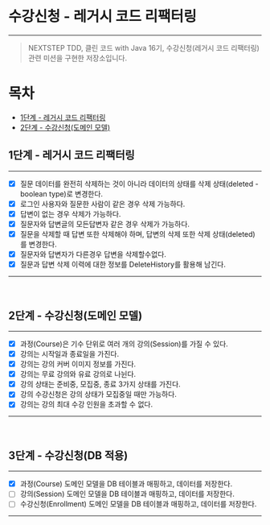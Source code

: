 # 수강신청 - 레거시 코드 리팩터링

---

> NEXTSTEP TDD, 클린 코드 with Java 16기, 수강신청(레거시 코드 리팩터링) 관련 미션을 구현한 저장소입니다.

# 목차

- [1단계 - 레거시 코드 리팩터링](#1단계---레거시-코드-리팩터링)
- [2단계 - 수강신청(도메인 모델)](#2단계---수강신청--도메인-모델-)


## 1단계 - 레거시 코드 리팩터링

---

- [x] 질문 데이터를 완전히 삭제하는 것이 아니라 데이터의 상태를 삭제 상태(deleted - boolean type)로 변경한다.
- [x] 로그인 사용자와 질문한 사람이 같은 경우 삭제 가능하다.
- [x] 답변이 없는 경우 삭제가 가능하다.
- [x] 질문자와 답변글의 모든답변자 같은 경우 삭제가 가능하다.
- [x] 질문을 삭제할 때 답변 또한 삭제해야 하며, 답변의 삭제 또한 삭제 상태(deleted)를 변경한다.
- [x] 질문자와 답변자가 다른경우 답변을 삭제할수없다.
- [x] 질문과 답변 삭제 이력에 대한 정보를 DeleteHistory를 활용해 남긴다.
---

<br>

## 2단계 - 수강신청(도메인 모델)

---

- [x] 과정(Course)은 기수 단위로 여러 개의 강의(Session)를 가질 수 있다.
- [x] 강의는 시작일과 종료일을 가진다.
- [x] 강의는 강의 커버 이미지 정보를 가진다.
- [x] 강의는 무료 강의와 유료 강의로 나뉜다.
- [x] 강의 상태는 준비중, 모집중, 종료 3가지 상태를 가진다.
- [x] 강의 수강신청은 강의 상태가 모집중일 때만 가능하다.
- [x] 강의는 강의 최대 수강 인원을 초과할 수 없다.
---

<br>

## 3단계 - 수강신청(DB 적용)

---

- [x] 과정(Course) 도메인 모델을 DB 테이블과 매핑하고, 데이터를 저장한다.
- [ ] 강의(Session) 도메인 모델을 DB 테이블과 매핑하고, 데이터를 저장한다.
- [ ] 수강신청(Enrollment) 도메인 모델을 DB 테이블과 매핑하고, 데이터를 저장한다.

---

<br>